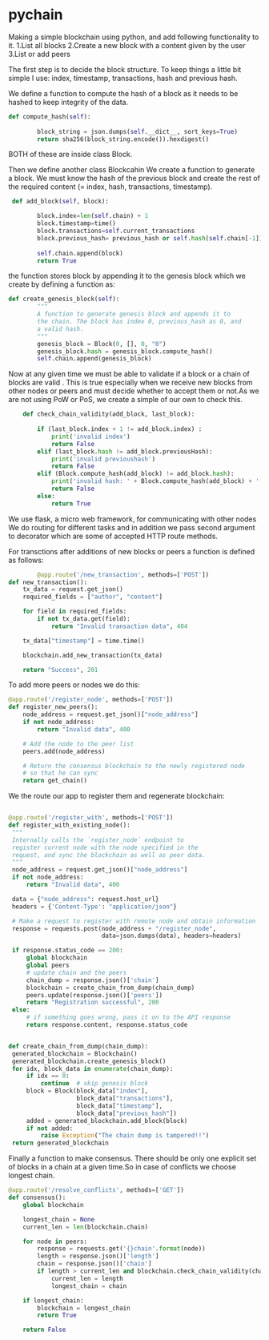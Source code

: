 # pychain
Making a simple blockchain using python, and add following functionality to it.
    1.List all blocks
    2.Create a new block with a content given by the user
    3.List or add peers

The first step is to decide the block structure. To keep things a little bit simple I use: index, timestamp, transactions, hash and previous hash.

We define a function to compute the hash of a block as it needs to be hashed to keep integrity of the data.
```Python
def compute_hash(self):
       
        block_string = json.dumps(self.__dict__, sort_keys=True)
        return sha256(block_string.encode()).hexdigest()
```
BOTH of these are inside class Block.

Then we define another class Blockcahin
We create a function to  generate a block. We must know the hash of the previous block and create the rest of the required content (= index, hash, transactions, timestamp).
```Python
 def add_block(self, block):

        block.index=len(self.chain) + 1
        block.timestamp=time()
        block.transactions=self.current_transactions
        block.previous_hash= previous_hash or self.hash(self.chain[-1])
        
        self.chain.append(block)
        return True
```
the function stores block by appending it to the genesis block which we create by defining a function as:
```Python
def create_genesis_block(self):
        """
        A function to generate genesis block and appends it to
        the chain. The block has index 0, previous_hash as 0, and
        a valid hash.
        """
        genesis_block = Block(0, [], 0, "0")
        genesis_block.hash = genesis_block.compute_hash()
        self.chain.append(genesis_block)
```
Now at any given time we must be able to validate if a block or a chain of blocks are valid . This is true especially when we receive new blocks from other nodes or peers and must decide whether to accept them or not.As we are not using PoW or PoS, we create a simple of our own to check this.
```Python
    def check_chain_validity(add_block, last_block):
    
        if (last_block.index + 1 != add_block.index) :
            print('invalid index')
            return False
        elif (last_block.hash != add_block.previousHash): 
            print('invalid previoushash')
            return False
        elif (Block.compute_hash(add_block) != add_block.hash): 
            print('invalid hash: ' + Block.compute_hash(add_block) + ' ' + add_block.hash)
            return False
        else:
            return True
```

We use flask, a micro web framework, for communicating with other nodes
We do routing for different tasks and in addition we pass second argument to decorator which are some of accepted HTTP route methods.

For transctions after additions of new blocks or peers a  function is defined as follows: 
```Python       
        @app.route('/new_transaction', methods=['POST'])
def new_transaction():
    tx_data = request.get_json()
    required_fields = ["author", "content"]

    for field in required_fields:
        if not tx_data.get(field):
            return "Invalid transaction data", 404

    tx_data["timestamp"] = time.time()

    blockchain.add_new_transaction(tx_data)

    return "Success", 201
```
To add more peers or nodes we do this:
```Python
@app.route('/register_node', methods=['POST'])
def register_new_peers():
    node_address = request.get_json()["node_address"]
    if not node_address:
        return "Invalid data", 400

    # Add the node to the peer list
    peers.add(node_address)

    # Return the consensus blockchain to the newly registered node
    # so that he can sync
    return get_chain()
   ``` 
We the route our app to register them and regenerate blockchain:
   ```Python
   
@app.route('/register_with', methods=['POST'])
def register_with_existing_node():
    """
    Internally calls the `register_node` endpoint to
    register current node with the node specified in the
    request, and sync the blockchain as well as peer data.
    """
    node_address = request.get_json()["node_address"]
    if not node_address:
        return "Invalid data", 400

    data = {"node_address": request.host_url}
    headers = {'Content-Type': "application/json"}

    # Make a request to register with remote node and obtain information
    response = requests.post(node_address + "/register_node",
                             data=json.dumps(data), headers=headers)

    if response.status_code == 200:
        global blockchain
        global peers
        # update chain and the peers
        chain_dump = response.json()['chain']
        blockchain = create_chain_from_dump(chain_dump)
        peers.update(response.json()['peers'])
        return "Registration successful", 200
    else:
        # if something goes wrong, pass it on to the API response
        return response.content, response.status_code


def create_chain_from_dump(chain_dump):
    generated_blockchain = Blockchain()
    generated_blockchain.create_genesis_block()
    for idx, block_data in enumerate(chain_dump):
        if idx == 0:
            continue  # skip genesis block
        block = Block(block_data["index"],
                      block_data["transactions"],
                      block_data["timestamp"],
                      block_data["previous_hash"])
        added = generated_blockchain.add_block(block)
        if not added:
            raise Exception("The chain dump is tampered!!")
    return generated_blockchain
```
Finally a function to make consensus. There should be only one explicit set of blocks in a chain at a given time.So in case of conflicts we choose longest chain.
```Python
@app.route('/resolve_conflicts', methods=['GET'])
def consensus():
    global blockchain

    longest_chain = None
    current_len = len(blockchain.chain)

    for node in peers:
        response = requests.get('{}chain'.format(node))
        length = response.json()['length']
        chain = response.json()['chain']
        if length > current_len and blockchain.check_chain_validity(chain):
            current_len = length
            longest_chain = chain

    if longest_chain:
        blockchain = longest_chain
        return True

    return False
```
